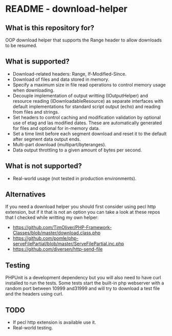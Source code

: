 # README - download-helper #

## What is this repository for? ##

OOP download helper that supports the Range header to allow downloads to be resumed. 

## What is supported? ##

 * Download-related headers: Range, If-Modified-Since.
 * Download of files and data stored in memory.
 * Specify a maximum size in file read operations to control memory usage when downloading. 
 * Decouple implementation of output writting (IOutputHelper) and resource reading 
   (IDownloadableResource) as separate interfaces with default implementations for standard script
   output (echo) and reading from files and strings.
 * Set headers to control caching and modification validation by optional use of etag and las
   modified dates. These are automatically generated for files and optional for in-memory data.
 * Set a time limit before each segment download and reset it to the default after segment data 
   output ends.
 * Multi-part download (multipart/byteranges).
 * Data output throttling to a given amount of bytes per second.

## What is not supported? ##

 * Real-world usage (not tested in production environments).

## Alternatives ##

If you need a download helper you should first consider using pecl http extension, but if it that is
not an option you can take a look at these repos that I checked while writting my own helper:

 * https://github.com/TimOliver/PHP-Framework-Classes/blob/master/download.class.php
 * https://github.com/pomle/php-serveFilePartial/blob/master/ServeFilePartial.inc.php
 * https://github.com/diversen/http-send-file

## Testing ##

PHPUnit is a development dependency but you will also need to have curl installed to run the tests.
Some tests start the built-in php webserver with a random port between 10999 and31999 and will try 
to download a test file and the headers using curl.


## TODO ##

 * If pecl http extension is available use it. 
 * Real-world testing.
 
 
